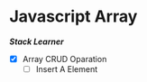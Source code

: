 # Javascript Array

**_Stack Learner_**


-   [x] Array CRUD Oparation
    -   [ ] Insert A Element
